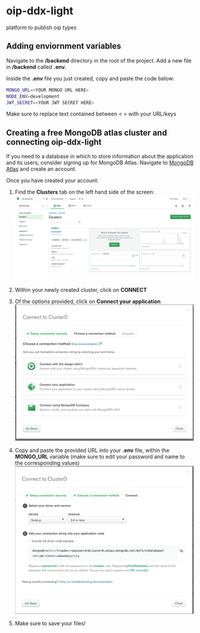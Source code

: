 # oip-ddx-light
platform to publish oip types

## Adding enviornment variables
Navigate to the **/backend** directory in the root of the project. Add a new file in **/backend** called **.env**.

Inside the **.env** file you just created, copy and paste the code below:

```bash
MONGO_URL=<YOUR MONGO URL HERE>
NODE_ENV=development
JWT_SECRET=<YOUR JWT SECRET HERE>
```

Make sure to replace text contained between < > with your URL/keys

## Creating a free MongoDB atlas cluster and connecting oip-ddx-light
If you need to a database in which to store information about the application and its users, consider signing up for MongoDB Atlas.
Navigate to [MongoDB Atlas](https://www.mongodb.com/cloud/atlas) and create an account.

Once you have created your account:
1. Find the **Clusters** tab on the left hand side of the screen:
![Figure 1](/README_images/MongoExample1.png)

2. Within your newly created cluster, click on **CONNECT**
3. Of the options provided, click on **Connect your application**
![Figure 2](/README_images/MongoExample2.png)

4. Copy and paste the provided URL into your **.env** file, within the **MONGO_URL** variable (make sure to edit your password and name to the corresponding values)
![Figure 3](/README_images/MongoExample3.png)

5. Make sure to save your files!
